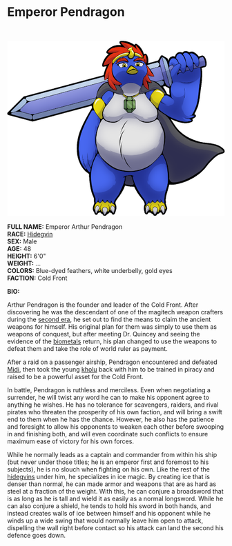 # Emperor Pendragon

&nbsp;

![Pendragon](img/pendragon-sword-pose-transparent.png)

**FULL NAME:** Emperor Arthur Pendragon  
**RACE:** [Hidegvin](hidegvins.md)  
**SEX:** Male  
**AGE:** 48  
**HEIGHT:** 6'0"  
**WEIGHT:** ...  
**COLORS:** Blue-dyed feathers, white underbelly, gold eyes  
**FACTION:** Cold Front

**BIO:**

Arthur Pendragon is the founder and leader of the Cold Front. After discovering he was the descendant of one of the magitech weapon crafters during the [second era](history.md), he set out to find the means to claim the ancient weapons for himself. His original plan for them was simply to use them as weapons of conquest, but after meeting Dr. Quincey and seeing the evidence of the [biometals](biometals.md) return, his plan changed to use the weapons to defeat them and take the role of world ruler as payment.

After a raid on a passenger airship, Pendragon encountered and defeated [Midi](midi.md), then took the young [kholu](kholu.md) back with him to be trained in piracy and raised to be a powerful asset for the Cold Front.

In battle, Pendragon is ruthless and merciless. Even when negotiating a surrender, he will twist any word he can to make his opponent agree to anything he wishes. He has no tolerance for scavengers, raiders, and rival pirates who threaten the prosperity of his own faction, and will bring a swift end to them when he has the chance. However, he also has the patience and foresight to allow his opponents to weaken each other before swooping in and finishing both, and will even coordinate such conflicts to ensure maximum ease of victory for his own forces.

While he normally leads as a captain and commander from within his ship (but never under those titles; he is an emperor first and foremost to his subjects), he is no slouch when fighting on his own. Like the rest of the [hidegvins](hidegvins.md) under him, he specializes in ice magic. By creating ice that is denser than normal, he can made armor and weapons that are as hard as steel at a fraction of the weight. With this, he can conjure a broadsword that is as long as he is tall and wield it as easily as a normal longsword. While he can also conjure a shield, he tends to hold his sword in both hands, and instead creates walls of ice between himself and his opponent while he winds up a wide swing that would normally leave him open to attack, dispelling the wall right before contact so his attack can land the second his defence goes down.
